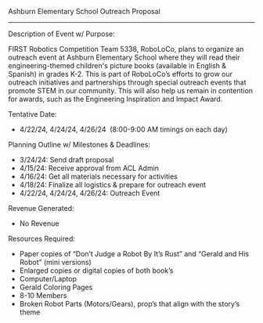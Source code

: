 Ashburn Elementary School Outreach Proposal



---

Description of Event w/ Purpose: 

FIRST Robotics Competition Team 5338, RoboLoCo, plans to organize an outreach event at Ashburn Elementary School where they will read their engineering-themed children's picture books (available in English & Spanish) in grades K-2. This is part of RoboLoCo’s efforts to grow our outreach initiatives and partnerships through special outreach events that promote STEM in our community. This will also help us remain in contention for awards, such as the Engineering Inspiration and Impact Award. 

Tentative Date: 

* 4/22/24, 4/24/24, 4/26/24  (8:00-9:00 AM timings on each day)

Planning Outline w/ Milestones & Deadlines: 

* 3/24/24: Send draft proposal
* 4/15/24: Receive approval from ACL Admin
* 4/16/24: Get all materials necessary for activities
* 4/18/24: Finalize all logistics & prepare for outreach event
* 4/22/24, 4/24/24, 4/26/24: Outreach Event

Revenue Generated: 

* No Revenue

Resources Required: 

* Paper copies of “Don’t Judge a Robot By It’s Rust” and “Gerald and His Robot” (mini versions)
* Enlarged copies or digital copies of both book’s
* Computer/Laptop
* Gerald Coloring Pages
* 8-10 Members
* Broken Robot Parts (Motors/Gears), prop’s that align with the story’s theme
